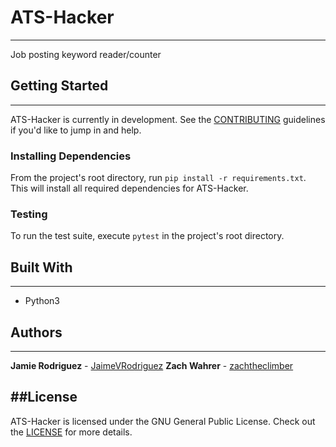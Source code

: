 # ATS-Hacker
---
Job posting keyword reader/counter

## Getting Started
---
ATS-Hacker is currently in development. See the [CONTRIBUTING](CONTRIBUTING.md) guidelines if you'd like to jump in and help.

### Installing Dependencies
From the project's root directory, run `pip install -r requirements.txt`. This will install all required dependencies for ATS-Hacker.

### Testing
To run the test suite, execute `pytest` in the project's root directory.

## Built With
---
* Python3

## Authors
---
**Jamie Rodriguez** - [JaimeVRodriguez](https://github.com/JaimeVRodriguez)
**Zach Wahrer** - [zachtheclimber](https://github.com/zachtheclimber)

##License
---
ATS-Hacker is licensed under the GNU General Public License. Check out the [LICENSE](LICENSE) for more details.
